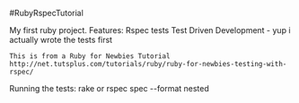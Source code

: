 #RubyRspecTutorial

My first ruby project. 
Features: Rspec tests Test Driven Development - yup i actually wrote the tests first

	This is from a Ruby for Newbies Tutorial
	http://net.tutsplus.com/tutorials/ruby/ruby-for-newbies-testing-with-rspec/

 Running the tests:
  rake
   or
  rspec spec --format nested